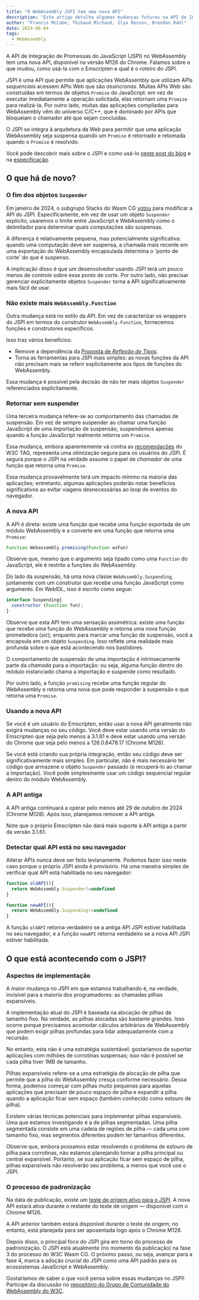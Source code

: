 ```yaml
---
title: "O WebAssembly JSPI tem uma nova API"
description: "Este artigo detalha algumas mudanças futuras na API de Integração de Promessas do JavaScript (JSPI)."
author: "Francis McCabe, Thibaud Michaud, Ilya Rezvov, Brendan Dahl"
date: 2024-06-04
tags:
  - WebAssembly
---
```

A API de Integração de Promessas do JavaScript (JSPI) no WebAssembly tem uma nova API, disponível na versão M126 do Chrome. Falamos sobre o que mudou, como usá-la com o Emscripten e qual é o roteiro do JSPI.

JSPI é uma API que permite que aplicações WebAssembly que utilizam APIs *sequenciais* acessem APIs Web que são *assíncronas*. Muitas APIs Web são construídas em termos de objetos `Promise` do JavaScript: em vez de executar imediatamente a operação solicitada, elas retornam uma `Promise` para realizá-la. Por outro lado, muitas das aplicações compiladas para WebAssembly vêm do universo C/C++, que é dominado por APIs que bloqueiam o chamador até que sejam concluídas.

<!--truncate-->
O JSPI se integra à arquitetura da Web para permitir que uma aplicação WebAssembly seja suspensa quando um `Promise` é retornado e retomada quando o `Promise` é resolvido.

Você pode descobrir mais sobre o JSPI e como usá-lo [neste post do blog](https://v8.dev/blog/jspi) e na [especificação](https://github.com/WebAssembly/js-promise-integration).

## O que há de novo?

### O fim dos objetos `Suspender`

Em janeiro de 2024, o subgrupo Stacks do Wasm CG [votou](https://github.com/WebAssembly/meetings/blob/297ac8b5ac00e6be1fe33b1f4a146cc7481b631d/stack/2024/stack-2024-01-29.md) para modificar a API do JSPI. Especificamente, em vez de usar um objeto `Suspender` explícito, usaremos o limite entre JavaScript e WebAssembly como o delimitador para determinar quais computações são suspensas.

A diferença é relativamente pequena, mas potencialmente significativa: quando uma computação deve ser suspensa, a chamada mais recente em uma exportação do WebAssembly encapsulada determina o 'ponto de corte' do que é suspenso.

A implicação disso é que um desenvolvedor usando JSPI terá um pouco menos de controle sobre esse ponto de corte. Por outro lado, não precisar gerenciar explicitamente objetos `Suspender` torna a API significativamente mais fácil de usar.

### Não existe mais `WebAssembly.Function`

Outra mudança está no estilo da API. Em vez de caracterizar os wrappers do JSPI em termos do construtor `WebAssembly.Function`, fornecemos funções e construtores específicos.

Isso traz vários benefícios:

- Remove a dependência da [Proposta de *Reflexão de Tipos*](https://github.com/WebAssembly/js-types).
- Torna as ferramentas para JSPI mais simples: as novas funções da API não precisam mais se referir explicitamente aos tipos de funções do WebAssembly.

Essa mudança é possível pela decisão de não ter mais objetos `Suspender` referenciados explicitamente.

### Retornar sem suspender

Uma terceira mudança refere-se ao comportamento das chamadas de suspensão. Em vez de sempre suspender ao chamar uma função JavaScript de uma importação de suspensão, suspendemos apenas quando a função JavaScript realmente retorna um `Promise`.

Essa mudança, embora aparentemente vá contra as [recomendações](https://www.w3.org/2001/tag/doc/promises-guide#accepting-promises) do W3C TAG, representa uma otimização segura para os usuários do JSPI. É segura porque o JSPI na verdade assume o papel de *chamador* de uma função que retorna uma `Promise`.

Essa mudança provavelmente terá um impacto mínimo na maioria das aplicações; entretanto, algumas aplicações poderão notar benefícios significativos ao evitar viagens desnecessárias ao loop de eventos do navegador.

### A nova API

A API é direta: existe uma função que recebe uma função exportada de um módulo WebAssembly e a converte em uma função que retorna uma `Promise`:

```js
Function Webassembly.promising(Function wsFun)
```

Observe que, mesmo que o argumento seja tipado como uma `Function` do JavaScript, ele é restrito a funções do WebAssembly.

Do lado da suspensão, há uma nova classe `WebAssembly.Suspending`, juntamente com um construtor que recebe uma função JavaScript como argumento. Em WebIDL, isso é escrito como segue:

```js
interface Suspending{
  constructor (Function fun);
}
```

Observe que esta API tem uma sensação assimétrica: existe uma função que recebe uma função do WebAssembly e retorna uma nova função prometedora (_sic_); enquanto para marcar uma função de suspensão, você a encapsula em um objeto `Suspending`. Isso reflete uma realidade mais profunda sobre o que está acontecendo nos bastidores.

O comportamento de suspensão de uma importação é intrinsecamente parte da *chamada* para a importação: ou seja, alguma função dentro do módulo instanciado chama a importação e suspende como resultado.

Por outro lado, a função `promising` recebe uma função regular do WebAssembly e retorna uma nova que pode responder à suspensão e que retorna uma `Promise`.

### Usando a nova API

Se você é um usuário do Emscripten, então usar a nova API geralmente não exigirá mudanças no seu código. Você deve estar usando uma versão do Emscripten que seja pelo menos a 3.1.61 e deve estar usando uma versão do Chrome que seja pelo menos a 126.0.6478.17 (Chrome M126).

Se você está criando sua própria integração, então seu código deve ser significativamente mais simples. Em particular, não é mais necessário ter código que armazene o objeto `Suspender` passado (e recuperá-lo ao chamar a importação). Você pode simplesmente usar um código sequencial regular dentro do módulo WebAssembly.

### A API antiga

A API antiga continuará a operar pelo menos até 29 de outubro de 2024 (Chrome M128). Após isso, planejamos remover a API antiga.

Note que o próprio Emscripten não dará mais suporte à API antiga a partir da versão 3.1.61.

### Detectar qual API está no seu navegador

Alterar APIs nunca deve ser feito levianamente. Podemos fazer isso neste caso porque o próprio JSPI ainda é provisório. Há uma maneira simples de verificar qual API está habilitada no seu navegador:

```js
function oldAPI(){
  return WebAssembly.Suspender!=undefined
}

function newAPI(){
  return WebAssembly.Suspending!=undefined
}
```

A função `oldAPI` retorna verdadeiro se a antiga API JSPI estiver habilitada no seu navegador, e a função `newAPI` retorna verdadeiro se a nova API JSPI estiver habilitada.

## O que está acontecendo com o JSPI?

### Aspectos de implementação

A maior mudança no JSPI em que estamos trabalhando é, na verdade, invisível para a maioria dos programadores: as chamadas pilhas expansíveis.

A implementação atual do JSPI é baseada na alocação de pilhas de tamanho fixo. Na verdade, as pilhas alocadas são bastante grandes. Isso ocorre porque precisamos acomodar cálculos arbitrários de WebAssembly que podem exigir pilhas profundas para lidar adequadamente com a recursão.

No entanto, esta não é uma estratégia sustentável: gostaríamos de suportar aplicações com milhões de corrotinas suspensas; isso não é possível se cada pilha tiver 1MB de tamanho.

Pilhas expansíveis refere-se a uma estratégia de alocação de pilha que permite que a pilha do WebAssembly cresça conforme necessário. Dessa forma, podemos começar com pilhas muito pequenas para aquelas aplicações que precisam de pouco espaço de pilha e expandir a pilha quando a aplicação ficar sem espaço (também conhecido como estouro de pilha).

Existem várias técnicas potenciais para implementar pilhas expansíveis. Uma que estamos investigando é a de pilhas segmentadas. Uma pilha segmentada consiste em uma cadeia de regiões de pilha &mdash; cada uma com tamanho fixo, mas segmentos diferentes podem ter tamanhos diferentes.

Observe que, embora possamos estar resolvendo o problema de estouro de pilha para corrotinas, não estamos planejando tornar a pilha principal ou central expansível. Portanto, se sua aplicação ficar sem espaço de pilha, pilhas expansíveis não resolverão seu problema, a menos que você use o JSPI.

### O processo de padronização

Na data de publicação, existe um [teste de origem ativo para o JSPI](https://v8.dev/blog/jspi-ot). A nova API estará ativa durante o restante do teste de origem &mdash; disponível com o Chrome M126.

A API anterior também estará disponível durante o teste de origem; no entanto, está planejada para ser aposentada logo após o Chrome M128.

Depois disso, o principal foco do JSPI gira em torno do processo de padronização. O JSPI está atualmente (no momento da publicação) na fase 3 do processo do W3C Wasm CG. O próximo passo, ou seja, avançar para a fase 4, marca a adoção crucial do JSPI como uma API padrão para os ecossistemas JavaScript e WebAssembly.

Gostaríamos de saber o que você pensa sobre essas mudanças no JSPI! Participe da discussão no [repositório do Grupo de Comunidade do WebAssembly do W3C](https://github.com/WebAssembly/js-promise-integration).
